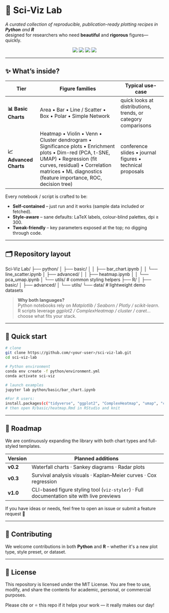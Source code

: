 # 🔬 Sci-Viz Lab

*A curated collection of reproducible, publication-ready plotting recipes in **Python** and **R***  
designed for researchers who need **beautiful** and **rigorous** figures—quickly.

<div align="center">
  <img src="https://img.shields.io/badge/build-passing-brightgreen" />
  <img src="https://img.shields.io/badge/python-3.9%20|%203.10%20|%203.11-blue" />
  <img src="https://img.shields.io/badge/R-≥4.2-blueviolet" />
  <img src="https://img.shields.io/badge/license-MIT-lightgrey" />
</div>

---

## ✨ What’s inside?

| Tier | Figure families | Typical use-case |
|------|-----------------|------------------|
| **📊 Basic Charts** | Area • Bar • Line / Scatter • Box • Polar • Simple Network | quick looks at distributions, trends, or category comparisons |
| **📈 Advanced Charts** | Heatmap • Violin • Venn • Cluster dendrogram • Significance plots • Enrichment plots • Dim-red (PCA, t-SNE, UMAP) • Regression (fit curves, residual) • Correlation matrices • ML diagnostics (feature importance, ROC, decision tree) | conference slides • journal figures • technical proposals |

Every notebook / script is crafted to be:

* **Self-contained** – just run and it works (sample data included or fetched).
* **Style-aware** – sane defaults: LaTeX labels, colour-blind palettes, dpi ≥ 300.
* **Tweak-friendly** – key parameters exposed at the top; no digging through code.

---

## 🗂 Repository layout
Sci-Viz Lab/
├── python/
│ ├── basic/
│ │ ├── bar_chart.ipynb
│ │ └── line_scatter.ipynb
│ ├── advanced/
│ │ ├── heatmap.ipynb
│ │ └── pca_umap.ipynb
│ └── utils/ # common styling helpers
├── R/
│ ├── basic/
│ ├── advanced/
│ └── utils/
└── data/ # lightweight demo datasets


> **Why both languages?**  
> Python notebooks rely on *Matplotlib / Seaborn / Plotly / scikit-learn*.  
> R scripts leverage *ggplot2 / ComplexHeatmap / cluster / caret*… choose what fits your stack.

---

## 🚀 Quick start

```bash
# clone
git clone https://github.com/<your-user>/sci-viz-lab.git
cd sci-viz-lab

# Python environment
conda env create -f python/environment.yml
conda activate sci-viz

# launch examples
jupyter lab python/basic/bar_chart.ipynb

#For R users:
install.packages(c("tidyverse", "ggplot2", "ComplexHeatmap", "umap", "cluster"))
# then open R/basic/heatmap.Rmd in RStudio and knit
```
---
## 📌 Roadmap

We are continuously expanding the library with both chart types and full-styled templates.

| Version | Planned additions |
|---------|-------------------|
| **v0.2** | Waterfall charts · Sankey diagrams · Radar plots |
| **v0.3** | Survival analysis visuals · Kaplan–Meier curves · Cox regression |
| **v1.0** | CLI-based figure styling tool (`viz-styler`) · Full documentation site with live previews |

If you have ideas or needs, feel free to open an issue or submit a feature request 🚀

---

## 🤝 Contributing

We welcome contributions in both **Python** and **R** – whether it's a new plot type, style preset, or dataset.

---
## 📜 License

This repository is licensed under the MIT License.
You are free to use, modify, and share the contents for academic, personal, or commercial purposes.

Please cite or ⭐ this repo if it helps your work — it really makes our day!
